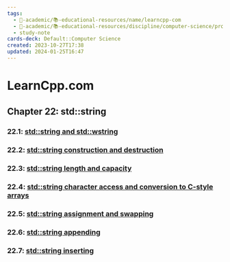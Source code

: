 ```yaml
---
tags:
  - 🔴-academic/📚-educational-resources/name/learncpp-com
  - 🔴-academic/📚-educational-resources/discipline/computer-science/programming-language/cpp
  - study-note
cards-deck: Default::Computer Science
created: 2023-10-27T17:38
updated: 2024-01-25T16:47
---
```


# LearnCpp.com

## Chapter 22꞉ std::string

### 22.1: [std::string and std::wstring](https://www.learncpp.com/cpp-tutorial/stdstring-and-stdwstring/) 

### 22.2: [std::string construction and destruction](https://www.learncpp.com/cpp-tutorial/stdstring-construction-and-destruction/) 

### 22.3: [std::string length and capacity](https://www.learncpp.com/cpp-tutorial/stdstring-length-and-capacity/)

### 22.4: [std::string character access and conversion to C-style arrays](https://www.learncpp.com/cpp-tutorial/stdstring-character-access-and-conversion-to-c-style-arrays/) 

### 22.5: [std::string assignment and swapping](https://www.learncpp.com/cpp-tutorial/stdstring-assignment-and-swapping/) 

### 22.6: [std::string appending](https://www.learncpp.com/cpp-tutorial/stdstring-appending/) 

### 22.7: [std::string inserting](https://www.learncpp.com/cpp-tutorial/stdstring-inserting/) 




